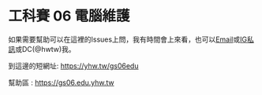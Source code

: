 # 工科賽 06 電腦維護
如果需要幫助可以在這裡的Issues上問，我有時間會上來看，也可以[Email](mailto:hw+server06-help@yuanhau.com)或[IG私訊](https://instagram.com/yh_.5_26)或DC(@hwtw)我。

到這邊的短網址: https://yhw.tw/gs06edu

幫助區 : https://gs06.edu.yhw.tw
